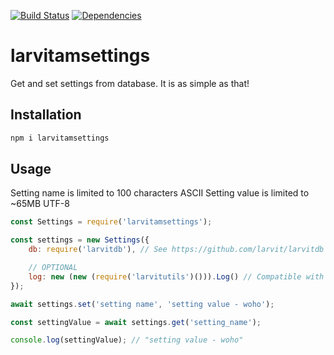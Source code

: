 [![Build Status](https://travis-ci.org/larvit/larvitamsettings.svg?branch=master)](https://travis-ci.org/larvit/larvitamsettings) [![Dependencies](https://david-dm.org/larvit/larvitamsettings.svg)](https://david-dm.org/larvit/larvitamsettings.svg)

# larvitamsettings

Get and set settings from database. It is as simple as that!

## Installation

```bash
npm i larvitamsettings
```

## Usage

Setting name is limited to 100 characters ASCII
Setting value is limited to ~65MB UTF-8

```javascript
const Settings = require('larvitamsettings');

const settings = new Settings({
	db: require('larvitdb'), // See https://github.com/larvit/larvitdb for configuration details

	// OPTIONAL
	log: new (new (require('larvitutils')())).Log() // Compatible with winston logging instance
});

await settings.set('setting name', 'setting value - woho');

const settingValue = await settings.get('setting_name');

console.log(settingValue); // "setting value - woho"

```
